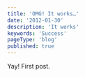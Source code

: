 ```yaml
---
title: 'OMG! It works…'
date: '2012-01-30'
description: 'It works'
keywords: 'Success'
pageType: 'blog'
published: true
---
```


Yay! First post.
